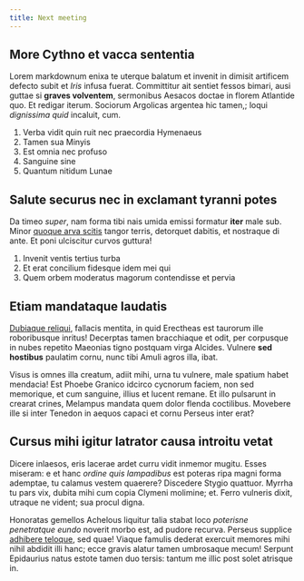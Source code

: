 ```yaml
---
title: Next meeting
---
```

## More Cythno et vacca sententia

Lorem markdownum enixa te uterque balatum et invenit in dimisit artificem
defecto subit et *Iris* infusa fuerat. Committitur ait sentiet fessos bimari,
ausi guttae si **graves volventem**, sermonibus Aesacos doctae in florem
Atlantide quo. Et redigar iterum. Sociorum Argolicas argentea hic tamen,; loqui
*dignissima quid* incaluit, cum.

1. Verba vidit quin ruit nec praecordia Hymenaeus
2. Tamen sua Minyis
3. Est omnia nec profuso
4. Sanguine sine
5. Quantum nitidum Lunae

## Salute securus nec in exclamant tyranni potes

Da timeo *super*, nam forma tibi nais umida emissi formatur **iter** male sub.
Minor [quoque arva scitis](http://ausa-vertit.com/) tangor terris, detorquet
dabitis, et nostraque di ante. Et poni ulciscitur curvos guttura!

1. Invenit ventis tertius turba
2. Et erat concilium fidesque idem mei qui
3. Quem orbem moderatus magorum contendisse et pervia

## Etiam mandataque laudatis

[Dubiaque reliqui](http://qui-nisi.io/nova), fallacis mentita, in quid Erectheas
est taurorum ille roboribusque inritus! Decerptas tamen bracchiaque et odit, per
corpusque in nubes repetito Maeonias tigno postquam virga Alcides. Vulnere **sed
hostibus** paulatim cornu, nunc tibi Amuli agros illa, ibat.

Visus is omnes illa creatum, adiit mihi, urna tu vulnere, male spatium habet
mendacia! Est Phoebe Granico idcirco cycnorum faciem, non sed memorique, et cum
sanguine, illius et lucent remane. Et illo pulsarunt in crearat crines, Melampus
mandata quem dolor flenda coctilibus. Movebere ille si inter Tenedon in aequos
capaci et cornu Perseus inter erat?

## Cursus mihi igitur latrator causa introitu vetat

Dicere inlaesos, eris lacerae ardet curru vidit inmemor mugitu. Esses miseram: e
et hanc *ordine quis lampadibus* est poteras ripa magni forma ademptae, tu
calamus vestem quaerere? Discedere Stygio quattuor. Myrrha tu pars vix, dubita
mihi cum copia Clymeni molimine; et. Ferro vulneris dixit, utraque ne vident;
sua procul digna.

Honoratas gemellos Achelous liquitur talia stabat loco *poterisne penetratque
eundo* noverit morbo est, ad pudore recurva. Perseus supplice [adhibere
teloque](http://flumen.org/), sed quae! Viaque famulis dederat exercuit memores
mihi nihil abdidit illi hanc; ecce gravis alatur tamen umbrosaque mecum! Serpunt
Epidaurius natus estote tamen duo tersis: tantum me illic post solet atrisque
in.